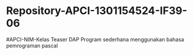 # Repository-APCI-1301154524-IF39-06
 #APCI-NIM-Kelas
            Teaser DAP
            Program sederhana menggunakan bahasa pemrograman pascal
